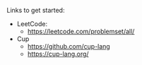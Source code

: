 Links to get started:
- LeetCode:
  - https://leetcode.com/problemset/all/
- Cup
  - https://github.com/cup-lang
  - https://cup-lang.org/ 
